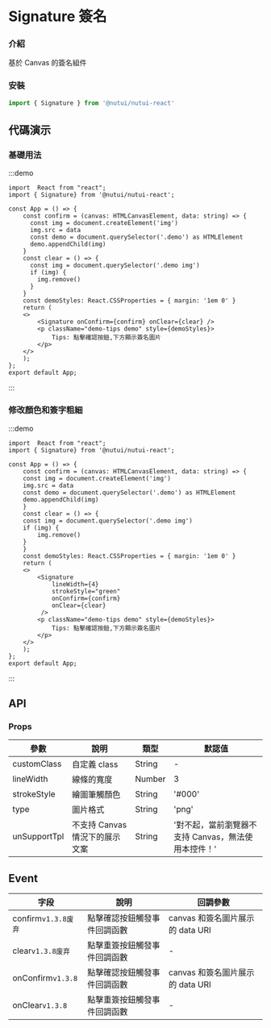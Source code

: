 # Signature 簽名

### 介紹

基於 Canvas 的簽名組件

### 安裝

```javascript
import { Signature } from '@nutui/nutui-react'
```

## 代碼演示

### 基礎用法

:::demo

```tsx
import  React from "react";
import { Signature} from '@nutui/nutui-react';

const App = () => {
    const confirm = (canvas: HTMLCanvasElement, data: string) => {
      const img = document.createElement('img')
      img.src = data
      const demo = document.querySelector('.demo') as HTMLElement
      demo.appendChild(img)
    }
    const clear = () => {
      const img = document.querySelector('.demo img')
      if (img) {
        img.remove()
      }
    }
    const demoStyles: React.CSSProperties = { margin: '1em 0' }
    return (
    <>
        <Signature onConfirm={confirm} onClear={clear} />
        <p className="demo-tips demo" style={demoStyles}>
            Tips: 點擊確認按鈕,下方顯示簽名圖片
        </p>
    </>
    );
};
export default App;
```

:::

### 修改顏色和簽字粗細

:::demo

```tsx
import  React from "react";
import { Signature} from '@nutui/nutui-react';

const App = () => {
    const confirm = (canvas: HTMLCanvasElement, data: string) => {
    const img = document.createElement('img')
    img.src = data
    const demo = document.querySelector('.demo') as HTMLElement
    demo.appendChild(img)
    }
    const clear = () => {
    const img = document.querySelector('.demo img')
    if (img) {
        img.remove()
    }
    }
    const demoStyles: React.CSSProperties = { margin: '1em 0' }
    return (
    <>
        <Signature
            lineWidth={4}
            strokeStyle="green"
            onConfirm={confirm}
            onClear={clear}
         />
        <p className="demo-tips demo" style={demoStyles}>
            Tips: 點擊確認按鈕,下方顯示簽名圖片
        </p>
    </>
    );
};
export default App;
```

:::

## API

### Props

| 參數           | 說明                           | 類型   | 默認值                                              |
| -------------- | ------------------------------ | ------ | --------------------------------------------------- |
| customClass   | 自定義 class                   | String | -                                                   |
| lineWidth     | 線條的寬度                     | Number | 3                                                   |
| strokeStyle   | 繪圖筆觸顏色                   | String | '#000'                                              |
| type           | 圖片格式                       | String | 'png'                                               |
| unSupportTpl | 不支持 Canvas 情況下的展示文案 | String | '對不起，當前瀏覽器不支持 Canvas，無法使用本控件！' |

## Event

| 字段    | 說明                         | 回調參數                         |
| ------- | ---------------------------- | -------------------------------- |
| confirm`v1.3.8废弃` | 點擊確認按鈕觸發事件回調函數 | canvas 和簽名圖片展示的 data URI |
| clear`v1.3.8废弃`   | 點擊重簽按鈕觸發事件回調函數 | -                               |
| onConfirm`v1.3.8` | 點擊確認按鈕觸發事件回調函數 | canvas 和簽名圖片展示的 data URI |
| onClear`v1.3.8`   | 點擊重簽按鈕觸發事件回調函數 | -                               |

